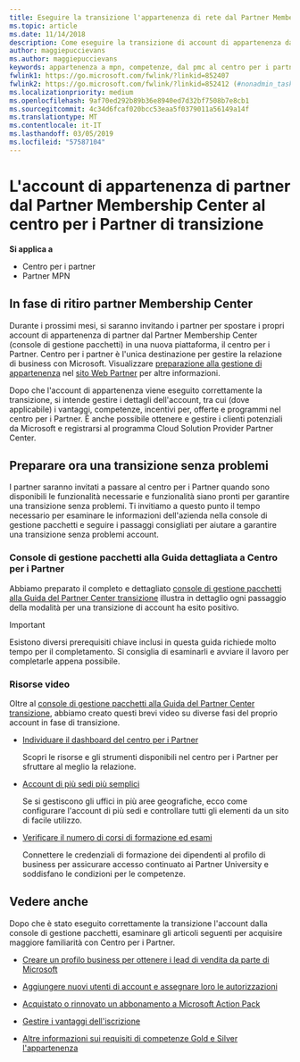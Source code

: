 ```yaml
---
title: Eseguire la transizione l'appartenenza di rete dal Partner Membership Center al centro per i Partner
ms.topic: article
ms.date: 11/14/2018
description: Come eseguire la transizione di account di appartenenza da Partner Membership Center al centro per i Partner.
author: maggiepuccievans
ms.author: maggiepuccievans
keywords: appartenenza a mpn, competenze, dal pmc al centro per i partner
fwlink1: https://go.microsoft.com/fwlink/?linkid=852407
fwlink2: https://go.microsoft.com/fwlink/?linkid=852412 (#nonadmin_tasks)
ms.localizationpriority: medium
ms.openlocfilehash: 9af70ed292b89b36e8940ed7d32bf7508b7e8cb1
ms.sourcegitcommit: 4c34d6fcaf020bcc53eaa5f0379011a56149a14f
ms.translationtype: MT
ms.contentlocale: it-IT
ms.lasthandoff: 03/05/2019
ms.locfileid: "57587104"
---
```

# <a name="transition-your-partner-membership-account-from-partner-membership-center-to-partner-center"></a>L'account di appartenenza di partner dal Partner Membership Center al centro per i Partner di transizione

**Si applica a**

- Centro per i partner
- Partner MPN

## <a name="partner-membership-center-being-retired"></a>In fase di ritiro partner Membership Center

Durante i prossimi mesi, si saranno invitando i partner per spostare i propri account di appartenenza di partner dal Partner Membership Center (console di gestione pacchetti) in una nuova piattaforma, il centro per i Partner. Centro per i partner è l'unica destinazione per gestire la relazione di business con Microsoft. Visualizzare [preparazione alla gestione di appartenenza](https://partner.microsoft.com/support/partner-center-help) nel [sito Web Partner](https://partner.microsoft.com/commercial) per altre informazioni.

Dopo che l'account di appartenenza viene eseguito correttamente la transizione, si intende gestire i dettagli dell'account, tra cui (dove applicabile) i vantaggi, competenze, incentivi per, offerte e programmi nel centro per i Partner. È anche possibile ottenere e gestire i clienti potenziali da Microsoft e registrarsi al programma Cloud Solution Provider Partner Center.

## <a name="prepare-now-for-a-smooth-transition"></a>Preparare ora una transizione senza problemi

I partner saranno invitati a passare al centro per i Partner quando sono disponibili le funzionalità necessarie e funzionalità siano pronti per garantire una transizione senza problemi. Ti invitiamo a questo punto il tempo necessario per esaminare le informazioni dell'azienda nella console di gestione pacchetti e seguire i passaggi consigliati per aiutare a garantire una transizione senza problemi account.

### <a name="pmc-to-partner-center-step-by-step-guide"></a>Console di gestione pacchetti alla Guida dettagliata a Centro per i Partner

Abbiamo preparato il completo e dettagliato [console di gestione pacchetti alla Guida del Partner Center transizione](https://assetsprod.microsoft.com/mpn/en-us/membership-account-set-up-guide.pdf) illustra in dettaglio ogni passaggio della modalità per una transizione di account ha esito positivo.

>[!IMPORTANT]
>Esistono diversi prerequisiti chiave inclusi in questa guida richiede molto tempo per il completamento. Si consiglia di esaminarli e avviare il lavoro per completarle appena possibile.

### <a name="video-resources"></a>Risorse video

Oltre al [console di gestione pacchetti alla Guida del Partner Center transizione](https://assetsprod.microsoft.com/mpn/en-us/membership-account-set-up-guide.pdf), abbiamo creato questi brevi video su diverse fasi del proprio account in fase di transizione. 

- [Individuare il dashboard del centro per i Partner](https://partner.microsoft.com/support/partner-center-help)
 
  Scopri le risorse e gli strumenti disponibili nel centro per i Partner per sfruttare al meglio la relazione.

- [Account di più sedi più semplici](https://partner.microsoft.com/support/partner-center-help)
 
  Se si gestiscono gli uffici in più aree geografiche, ecco come configurare l'account di più sedi e controllare tutti gli elementi da un sito di facile utilizzo.

- [Verificare il numero di corsi di formazione ed esami](https://partner.microsoft.com/support/partner-center-help)

  Connettere le credenziali di formazione dei dipendenti al profilo di business per assicurare accesso continuato ai Partner University e soddisfano le condizioni per le competenze.

## <a name="see-also"></a>Vedere anche

Dopo che è stato eseguito correttamente la transizione l'account dalla console di gestione pacchetti, esaminare gli articoli seguenti per acquisire maggiore familiarità con Centro per i Partner.

-   [Creare un profilo business per ottenere i lead di vendita da parte di Microsoft](create-a-marketing-profile.md)

-   [Aggiungere nuovi utenti di account e assegnare loro le autorizzazioni](create-user-accounts-and-set-permissions.md)

-   [Acquistato o rinnovato un abbonamento a Microsoft Action Pack](mpn-get-action-pack.md)

-   [Gestire i vantaggi dell'iscrizione](manage-your-partner-network-benefits.md)

-   [Altre informazioni sui requisiti di competenze Gold e Silver l'appartenenza](https://partner.microsoft.com/membership/competencies)





